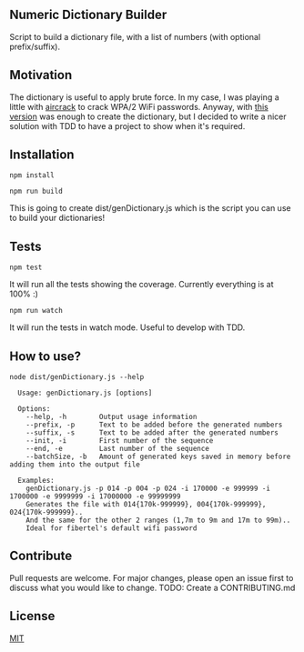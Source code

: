 ## Numeric Dictionary Builder
Script to build a dictionary file, with a list of numbers (with optional prefix/suffix).

## Motivation
The dictionary is useful to apply brute force. In my case, I was playing a little with [aircrack](http://aircrack-ng.org/) to crack WPA/2 WiFi passwords. Anyway, with [this version](https://github.com/matiaslgh/numeric-dictionary-builder/commit/d705353e2bee8e4db4b36468d037742b3849e2a5) was enough to create the dictionary, but I decided to write a nicer solution with TDD to have a project to show when it's required.

## Installation
`npm install`

`npm run build`

This is going to create dist/genDictionary.js which is the script you can use to build your dictionaries!

## Tests
`npm test`

It will run all the tests showing the coverage. Currently everything is at 100% :)

`npm run watch`

It will run the tests in watch mode. Useful to develop with TDD.

## How to use?
`node dist/genDictionary.js --help`
```
  Usage: genDictionary.js [options]

  Options:
    --help, -h        Output usage information
    --prefix, -p      Text to be added before the generated numbers
    --suffix, -s      Text to be added after the generated numbers
    --init, -i        First number of the sequence
    --end, -e         Last number of the sequence
    --batchSize, -b   Amount of generated keys saved in memory before adding them into the output file

  Examples:
    genDictionary.js -p 014 -p 004 -p 024 -i 170000 -e 999999 -i 1700000 -e 9999999 -i 17000000 -e 99999999
    Generates the file with 014{170k-999999}, 004{170k-999999}, 024{170k-999999}..
    And the same for the other 2 ranges (1,7m to 9m and 17m to 99m)..
    Ideal for fibertel's default wifi password
```

## Contribute
Pull requests are welcome. For major changes, please open an issue first to discuss what you would like to change.
TODO: Create a CONTRIBUTING.md

## License
[MIT](https://choosealicense.com/licenses/mit/)
